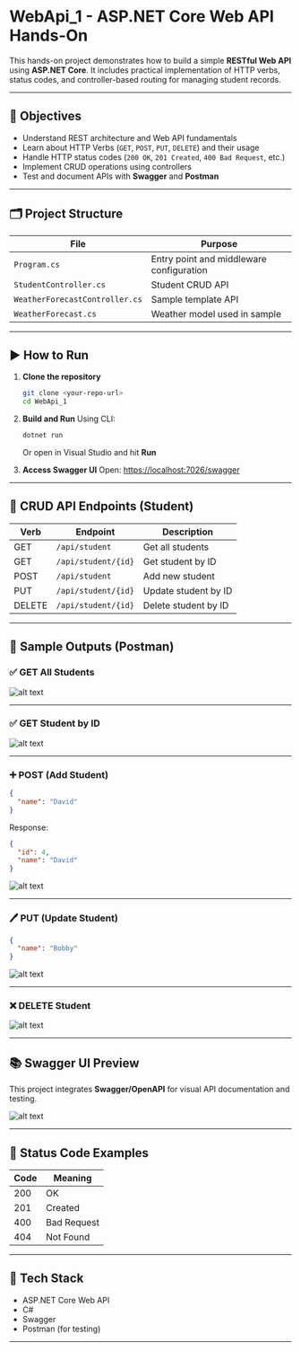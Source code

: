
# WebApi_1 - ASP.NET Core Web API Hands-On

This hands-on project demonstrates how to build a simple **RESTful Web API** using **ASP.NET Core**. It includes practical implementation of HTTP verbs, status codes, and controller-based routing for managing student records.

---

## 🧠 Objectives

- Understand REST architecture and Web API fundamentals
- Learn about HTTP Verbs (`GET`, `POST`, `PUT`, `DELETE`) and their usage
- Handle HTTP status codes (`200 OK`, `201 Created`, `400 Bad Request`, etc.)
- Implement CRUD operations using controllers
- Test and document APIs with **Swagger** and **Postman**

---

## 🗂️ Project Structure

| File                           | Purpose                                  |
|--------------------------------|------------------------------------------|
| `Program.cs`                   | Entry point and middleware configuration |
| `StudentController.cs`         | Student CRUD API                         |
| `WeatherForecastController.cs` | Sample template API                      |
| `WeatherForecast.cs`           | Weather model used in sample             |

---

## ▶️ How to Run

1. **Clone the repository**  
   ```bash
   git clone <your-repo-url>
   cd WebApi_1
   ````

2. **Build and Run**
   Using CLI:

   ```bash
   dotnet run
   ```

   Or open in Visual Studio and hit **Run**

3. **Access Swagger UI**
   Open: [https://localhost:7026/swagger](https://localhost:7026/swagger)

---

## 🔄 CRUD API Endpoints (Student)

| Verb   | Endpoint            | Description          |
| ------ | ------------------- | -------------------- |
| GET    | `/api/student`      | Get all students     |
| GET    | `/api/student/{id}` | Get student by ID    |
| POST   | `/api/student`      | Add new student      |
| PUT    | `/api/student/{id}` | Update student by ID |
| DELETE | `/api/student/{id}` | Delete student by ID |

---

## 🧪 Sample Outputs (Postman)

### ✅ GET All Students

![alt text](Outputs\get.png)

---

### ✅ GET Student by ID

![alt text](Outputs\get1.png)

---

### ➕ POST (Add Student)

```json
{
  "name": "David"
}
```

Response:

```json
{
  "id": 4,
  "name": "David"
}
```

![alt text](Outputs\post.png)

---

### 🖊️ PUT (Update Student)

```json
{
  "name": "Bobby"
}
```

![alt text](Outputs\put.png)

---

### ❌ DELETE Student

![alt text](Outputs\delete.png)

---

## 📚 Swagger UI Preview

This project integrates **Swagger/OpenAPI** for visual API documentation and testing.

![alt text](Outputs\swaggerUI.png)

---

## 📄 Status Code Examples

| Code | Meaning     |
| ---- | ----------- |
| 200  | OK          |
| 201  | Created     |
| 400  | Bad Request |
| 404  | Not Found   |

---

## 🧩 Tech Stack

* ASP.NET Core Web API
* C#
* Swagger
* Postman (for testing)

---



